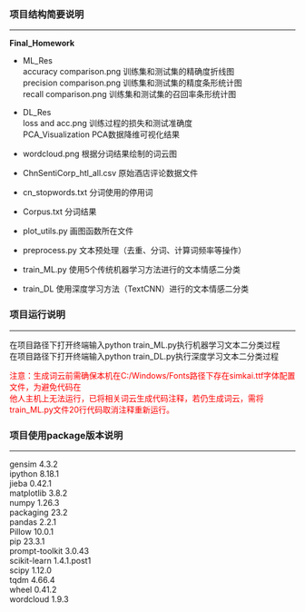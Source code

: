 ### 项目结构简要说明 ###
***
**Final_Homework**
- ML_Res    
        accuracy comparison.png 训练集和测试集的精确度折线图  
        precision comparison.png 训练集和测试集的精度条形统计图  
        recall comparison.png 训练集和测试集的召回率条形统计图  


- DL_Res  
        loss and acc.png 训练过程的损失和测试准确度  
        PCA_Visualization PCA数据降维可视化结果  


- wordcloud.png 根据分词结果绘制的词云图  
  

- ChnSentiCorp_htl_all.csv 原始酒店评论数据文件 
- cn_stopwords.txt 分词使用的停用词
- Corpus.txt 分词结果  


- plot_utils.py 画图函数所在文件
- preprocess.py 文本预处理（去重、分词、计算词频率等操作）
- train_ML.py 使用5个传统机器学习方法进行的文本情感二分类
- train_DL 使用深度学习方法（TextCNN）进行的文本情感二分类  

### 项目运行说明 ###
***
在项目路径下打开终端输入python train_ML.py执行机器学习文本二分类过程  
在项目路径下打开终端输入python train_DL.py执行深度学习文本二分类过程 

<font color="red">注意：生成词云前需确保本机在C:/Windows/Fonts路径下存在simkai.ttf字体配置文件，为避免代码在  
他人主机上无法运行，已将相关词云生成代码注释，若仍生成词云，需将train_ML.py文件20行代码取消注释重新运行。</font>  

### 项目使用package版本说明 ###
***
gensim              4.3.2  
ipython             8.18.1  
jieba               0.42.1  
matplotlib          3.8.2  
numpy               1.26.3  
packaging           23.2  
pandas              2.2.1  
Pillow              10.0.1  
pip                 23.3.1  
prompt-toolkit      3.0.43  
scikit-learn        1.4.1.post1  
scipy               1.12.0  
tqdm                4.66.4  
wheel               0.41.2  
wordcloud           1.9.3  

